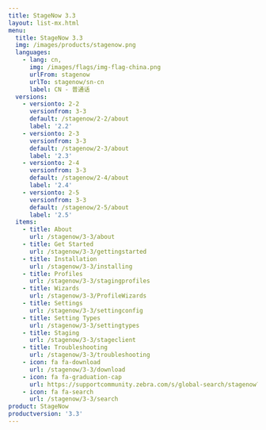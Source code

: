```yaml
---
title: StageNow 3.3
layout: list-mx.html
menu:
  title: StageNow 3.3
  img: /images/products/stagenow.png
  languages:
    - lang: cn,
      img: /images/flags/img-flag-china.png
      urlFrom: stagenow
      urlTo: stagenow/sn-cn
      label: CN - 普通话
  versions:
    - versionto: 2-2
      versionfrom: 3-3
      default: /stagenow/2-2/about
      label: '2.2'
    - versionto: 2-3
      versionfrom: 3-3
      default: /stagenow/2-3/about
      label: '2.3'
    - versionto: 2-4
      versionfrom: 3-3
      default: /stagenow/2-4/about
      label: '2.4'
    - versionto: 2-5
      versionfrom: 3-3
      default: /stagenow/2-5/about
      label: '2.5'
  items:
    - title: About
      url: /stagenow/3-3/about
    - title: Get Started
      url: /stagenow/3-3/gettingstarted
    - title: Installation
      url: /stagenow/3-3/installing
    - title: Profiles
      url: /stagenow/3-3/stagingprofiles
    - title: Wizards
      url: /stagenow/3-3/ProfileWizards
    - title: Settings
      url: /stagenow/3-3/settingconfig
    - title: Setting Types
      url: /stagenow/3-3/settingtypes
    - title: Staging
      url: /stagenow/3-3/stageclient
    - title: Troubleshooting
      url: /stagenow/3-3/troubleshooting
    - icon: fa fa-download
      url: /stagenow/3-3/download    
    - icon: fa fa-graduation-cap
      url: https://supportcommunity.zebra.com/s/global-search/stagenow?language=en_US
    - icon: fa fa-search
      url: /stagenow/3-3/search
product: StageNow
productversion: '3.3'
---
```














